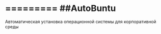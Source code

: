 =========
##AutoBuntu
=========

Автоматическая установка операционной системы для корпоративной среды
